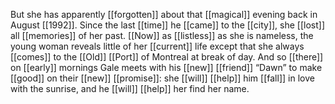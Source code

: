 But she has apparently [[forgotten]] about that [[magical]] evening back in August [[1992]]. Since the last [[time]] he [[came]] to the [[city]], she [[lost]] all [[memories]] of her past. [[Now]] as [[listless]] as she is nameless, the young woman reveals little of her [[current]] life except that she always [[comes]] to the [[Old]] [[Port]] of Montreal at break of day. And so [[there]] on [[early]] mornings Gale meets with his [[new]] [[friend]] “Dawn” to make [[good]] on their [[new]] [[promise]]: she [[will]] [[help]] him [[fall]] in love with the sunrise, and he [[will]] [[help]] her find her name. 
